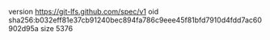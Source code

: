 version https://git-lfs.github.com/spec/v1
oid sha256:b032eff81e37cb91240bec894fa786c9eee45f81bfd7910d4fdd7ac60902d95a
size 5376
